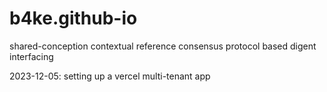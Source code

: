 # b4ke.github-io
shared-conception contextual reference consensus protocol based digent interfacing

2023-12-05: setting up a vercel multi-tenant app
